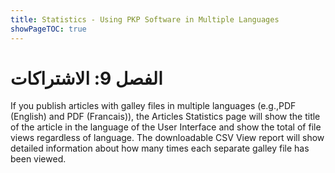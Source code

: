 ```yaml
---
title: Statistics - Using PKP Software in Multiple Languages
showPageTOC: true
---
```


# الفصل 9: الاشتراكات

If you publish articles with galley files in multiple languages (e.g.,PDF (English) and PDF (Francais)), the Articles Statistics page will show the title of the article in the language of the User Interface and show the total of file views regardless of language. The downloadable CSV View report will show detailed information about how many times each separate galley file has been viewed.
